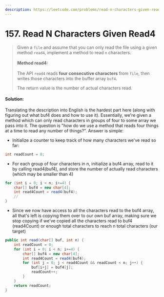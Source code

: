 ```yaml
---
description: https://leetcode.com/problems/read-n-characters-given-read4/
---
```


# 157. Read N Characters Given Read4

> Given a `file` and assume that you can only read the file using a given method `read4`, implement a method to read `n` characters.\
> \
> **Method read4:**\
> \
> The API `read4` reads **four consecutive characters** from `file`, then writes those characters into the buffer array `buf4`.
>
> The return value is the number of actual characters read.

#### Solution:

Translating the description into English is the hardest part here (along with figuring out what buf4 does and how to use it). Essentially, we're given a method which can only read characters in groups of four to some array we pass into it. The question is "how do we use a method that reads four things at a time to read any number of things?". Answer is simple:&#x20;

* Initialize a counter to keep track of how many characters we've read so far:

```java
int readCount = 0;
```

* For each group of four characters in n, initialize a buf4 array, read to it by calling read4(buf4), and store the number of actually read characters (which may be smaller than 4)

```java
for (int i = 0; i < n; i+=4) {    
    char[] buf4 = new char[4]; 
    int read4Count = read4(buf4);
    //
}
```

* Since we now have access to all the characters read to the buf4 array, all that's left is copying them over to our own buf array, making sure we stop copying if we've copied all the characters read to buf4 (read4Count) or enough total characters to reach n total characters (our target)

```java
public int read(char[] buf, int n) {
    int readCount = 0;
    for (int i = 0; i < n; i+=4) {    
        char[] buf4 = new char[4]; 
        int read4Count = read4(buf4);
        for (int j = 0; j < read4Count && readCount < n; j++) {
            buf[i+j] = buf4[j];
            readCount++;
        }
    }
    return readCount;
}
```
